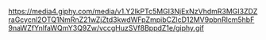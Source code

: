 https://media4.giphy.com/media/v1.Y2lkPTc5MGI3NjExNzVhdmR3MGI3ZDZraGcycnl2OTQ1NmRnZ21wZjZtd3kwdWFpZmpibCZlcD12MV9pbnRlcm5hbF9naWZfYnlfaWQmY3Q9Zw/vccgHuzSVf8BppdZ1e/giphy.gif
